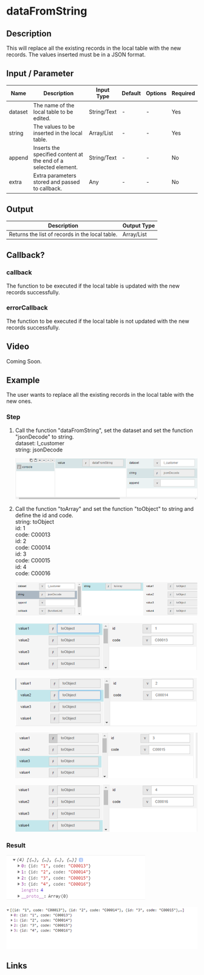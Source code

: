 ﻿# dataFromString

## Description

This will replace all the existing records in the local table with the new records. The values inserted must be in a JSON format.

## Input / Parameter

| Name | Description | Input Type | Default | Options | Required |
| ------ | ------ | ------ | ------ | ------ | ------ |
| dataset | The name of the local table to be edited. | String/Text | - | - | Yes |
| string | The values to be inserted in the local table. | Array/List | - | - | Yes |
| append | Inserts the specified content at the end of a selected element. | String/Text | - | - | No |
| extra | Extra parameters stored and passed to callback. | Any | - | - | No |

## Output

| Description | Output Type |
| ------ | ------ |
| Returns the list of records in the local table. | Array/List |

## Callback?

### callback

The function to be executed if the local table is updated with the new records successfully.

### errorCallback

The function to be executed if the local table is not updated with the new records successfully.

## Video

Coming Soon.

<!-- Format: [![Video]({image-path}?raw=true)]({url-link}) -->


## Example


The user wants to replace all the existing records in the local table with the new ones.</br>

### Step

1. Call the function "dataFromString", set the dataset and set the          function "jsonDecode" to string.<br>
   dataset: l_customer<br />
   string: jsonDecode<br/>
    
    ![](../../../../document/function/Dataset/dataFromString/dataFromString-step-1.png?raw=true)
    
2. Call the function "toArray" and set the function "toObject" to string    and define the id and code.<br>
   string: toObject<br />
   id: 1<br>
   code: C00013<br/>
   id: 2<br>
   code: C00014<br>
   id: 3<br>
   code: C00015<br>
   id: 4<br>
   code: C00016<br>
   
   ![](../../../../document/function/Dataset/dataFromString/dataFromString-step-2.png?raw=true)
   
   ![](../../../../document/function/Dataset/dataFromString/dataFromString-step-3.png?raw=true)
   
   ![](../../../../document/function/Dataset/dataFromString/dataFromString-step-4.png?raw=true)
   
   ![](../../../../document/function/Dataset/dataFromString/dataFromString-step-5.png?raw=true)
   
   ![](../../../../document/function/Dataset/dataFromString/dataFromString-step-6.png?raw=true)
  
    
### Result

![](../../../../document/function/Dataset/dataFromString/dataFromString-result-1.png?raw=true)<br>

![](../../../../document/function/Dataset/dataFromString/dataFromString-result-2.png?raw=true)



## Links